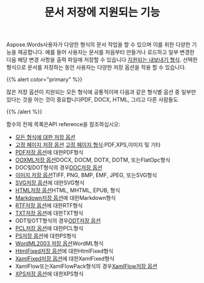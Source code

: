 ﻿---
title: 문서 저장에 지원되는 기능
second_title: Aspose.WordsJava
articleTitle: 문서 저장에 지원되는 기능
linktitle: 문서 저장에 지원되는 기능
description: "대부분의 인기있는 형식으로 문서를 저장하고 많은Microsoft Word기능을 지원합니다."
type: docs
weight: 30
url: /ko/java/supported-features-on-document-save/
timestamp: 2024-01-27-14-07-04
---

Aspose.Words사용자가 다양한 형식의 문서 작업을 할 수 있으며 이를 위한 다양한 기능을 제공합니다. 예를 들어 사용자는 문서를 처음부터 만들거나 로드하고 일부 변경한 다음 해당 변경 사항을 출력 파일에 저장할 수 있습니다 [지원되는 내보내기 형식](/words/java/supported-document-formats/). 선택한 형식으로 문서를 저장하는 동안 사용자는 다양한 저장 옵션을 적용 할 수 있습니다.

{{% alert color="primary" %}}

많은 저장 옵션이 지원되는 모든 형식에 공통적이며 다음과 같은 형식별 옵션 중 일부만 있다는 것을 아는 것이 중요합니다PDF, DOCX, HTML, 그리고 다른 사람들도

{{% /alert %}}

함수의 전체 목록은API reference을 참조하십시오:

- [모든 형식에 대한 저장 옵션](https://reference.aspose.com/words/java/com.aspose.words/saveoptions/)
- [고정 페이지 저장 옵션](https://reference.aspose.com/words/java/com.aspose.words/fixedpagesaveoptions/) [고정 페이지 형식](/words/java/converting-to-fixed-page-format/):PDF,XPS,이미지 및 기타
- [PDF저장 옵션](https://reference.aspose.com/words/java/com.aspose.words/pdfsaveoptions/)에 대한PDF형식
- [OOXML저장 옵션](https://reference.aspose.com/words/java/com.aspose.words/ooxmlsaveoptions/)DOCX, DOCM, DOTX, DOTM, 또는FlatOpc형식
- DOC및DOT형식의 경우[DOC저장 옵션](https://reference.aspose.com/words/java/com.aspose.words/docsaveoptions/)
- [이미지 저장 옵션](https://reference.aspose.com/words/java/com.aspose.words/imagesaveoptions/)TIFF, PNG, BMP, EMF, JPEG, 또는SVG형식
- [SVG저장 옵션](https://reference.aspose.com/words/java/com.aspose.words/svgsaveoptions/)에 대한SVG형식
- [HTML저장 옵션](https://reference.aspose.com/words/java/com.aspose.words/htmlsaveoptions/)HTML, MHTML, EPUB, 형식
- [Markdown저장 옵션](https://reference.aspose.com/words/java/com.aspose.words/markdownsaveoptions/)에 대한Markdown형식
- [RTF저장 옵션](https://reference.aspose.com/words/java/com.aspose.words/rtfsaveoptions/)에 대한RTF형식
- [TXT저장 옵션](https://reference.aspose.com/words/java/com.aspose.words/txtsaveoptions/)에 대한TXT형식
- ODT및OTT형식의 경우[ODT저장 옵션](https://reference.aspose.com/words/java/com.aspose.words/odtsaveoptions/)
- [PCL저장 옵션](https://reference.aspose.com/words/java/com.aspose.words/pclsaveoptions/)에 대한PCL형식
- [PS저장 옵션](https://reference.aspose.com/words/java/com.aspose.words/pssaveoptions/)에 대한PS형식
- [WordML2003 저장 옵션](https://reference.aspose.com/words/java/com.aspose.words/wordml2003saveoptions/)WordML형식
- [HtmlFixed저장 옵션](https://reference.aspose.com/words/java/com.aspose.words/htmlfixedsaveoptions/)에 대한HtmlFixed형식
- [XamlFixed저장 옵션](https://reference.aspose.com/words/java/com.aspose.words/xamlfixedsaveoptions/)에 대한XamlFixed형식
- XamlFlow또는XamlFlowPack형식의 경우[XamlFlow저장 옵션](https://reference.aspose.com/words/java/com.aspose.words/xamlflowsaveoptions/)
- [XPS저장 옵션](https://reference.aspose.com/words/java/com.aspose.words/xpssaveoptions/)에 대한XPS형식
